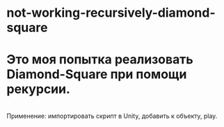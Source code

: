 # not-working-recursively-diamond-square
<h1>Это моя попытка реализовать Diamond-Square при помощи рекурсии.</h1></br>
Применение: импортировать скрипт в Unity, добавить к объекту, play.
